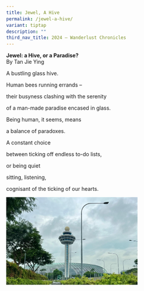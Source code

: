 ```yaml
---
title: Jewel, A Hive
permalink: /jewel-a-hive/
variant: tiptap
description: ""
third_nav_title: 2024 – Wanderlust Chronicles
---
```

<p><strong>Jewel: a Hive, or a Paradise?<u><br></u></strong>By Tan Jie Ying</p>
<p>A bustling glass hive.</p>
<p>Human bees running errands –</p>
<p>their busyness clashing with the serenity&nbsp;</p>
<p>of a man-made paradise encased in glass.</p>
<p>Being human, it seems, means</p>
<p>a balance of paradoxes.</p>
<p>A constant choice</p>
<p>between ticking off endless to-do lists,</p>
<p>or being quiet</p>
<p>sitting, listening,</p>
<p>cognisant of the ticking of our hearts.</p>
<p></p>
<div class="isomer-image-wrapper">
<img style="width: 70%;" height="auto" width="100%" alt="" src="/images/Jie_Ying_SWI.jpg">
</div>
<p>
<br>
</p>
<p>
<br>
</p>